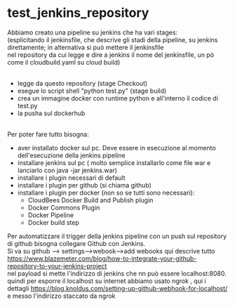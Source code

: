 # test_jenkins_repository

Abbiamo creato una pipeline su jenkins che ha vari stages:<br> 
(esplicitando il jenkinsfile, che descrive gli stadi della pipeline, su jenkins direttamente; in alternativa si può mettere il jenkinsfile <br>
nel repository da cui legge e dire a jenkins il nome del jenkinsfile, un pò come il cloudbuild.yaml su cloud build) <br> <br>

- legge da questo repository (stage Checkout)
- esegue lo script shell "python test.py"  (stage build)
- crea un immagine docker con runtime python e all'interno il codice di test.py
- la pusha sul dockerhub   <br> <br>


Per poter fare tutto bisogna:
- aver installato docker sul pc. Deve essere in esecuzione al momento dell'esecuzione della jenkins pipeline 
- installare jenkins sul pc ( molto semplice installarlo come file war e lanciarlo con  java -jar jenkins.war)
- installare i plugin necessari di default
- installare i plugin per github  (si chiama github)
- installare i plugin per docker (non so se tutti sono necessari): 
    -  CloudBees Docker Build and Publish plugin
    -  Docker Commons Plugin
    -  Docker Pipeline
    -  Docker build step 
    
Per automatizzare il trigger della jenkins pipeline con un push sul repository di github bisogna collegare Github con Jenkins. <br>
Si va su github  --> settings-->webook-->add webooks   qui descrive tutto https://www.blazemeter.com/blog/how-to-integrate-your-github-repository-to-your-jenkins-project <br>
nel payload si mette l'indirizzo di jenkins che nn può essere  localhost:8080. <br> 
quindi per esporre il localhost su internet abbiamo usato ngrok , qui i dettagli https://blog.knoldus.com/setting-up-github-webhook-for-localhost/ <br>
e messo l'indirizzo staccato da ngrok
